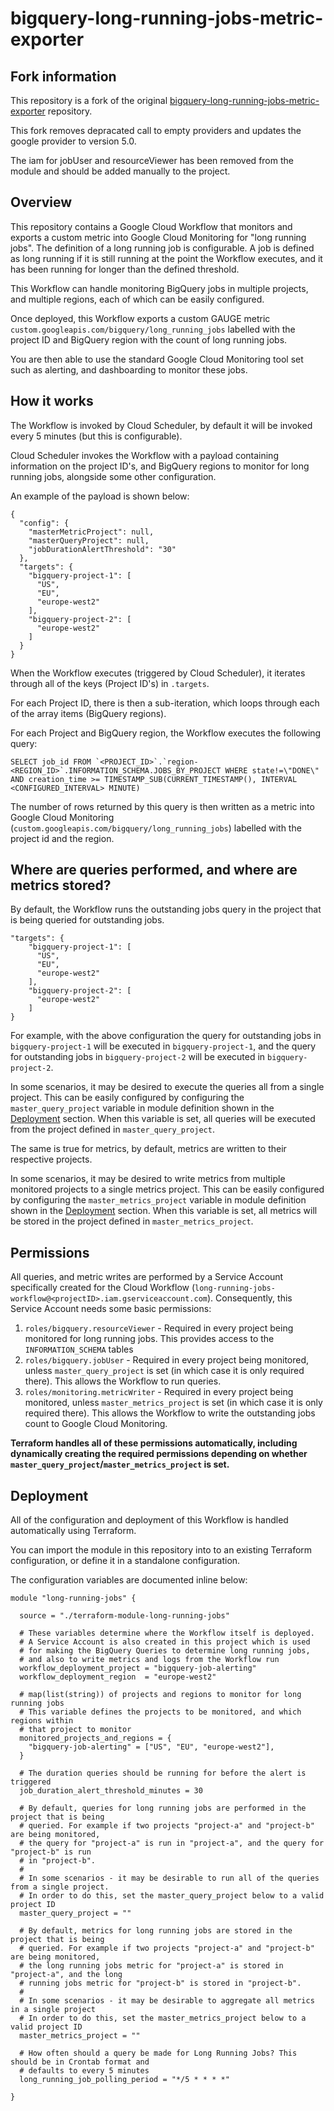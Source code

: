 # bigquery-long-running-jobs-metric-exporter

## Fork information

This repository is a fork of the original [bigquery-long-running-jobs-metric-exporter](https://github.com/GoogleCloudPlatform/bigquery-long-running-jobs-metric-exporter) repository.

This fork removes depracated call to empty providers and updates the google provider to version 5.0.

The iam for jobUser and resourceViewer has been removed from the module and should be added manually to the project.

## Overview

This repository contains a Google Cloud Workflow that monitors and exports a custom metric into Google Cloud Monitoring for "long running jobs". The definition of a long running job is configurable. A job is defined as long running if it is still running at the point the Workflow executes, and it has been running for longer than the defined threshold.

This Workflow can handle monitoring BigQuery jobs in multiple projects, and multiple regions, each of which can be easily configured.

Once deployed, this Workflow exports a custom GAUGE metric `custom.googleapis.com/bigquery/long_running_jobs` labelled with the project ID and BigQuery region with the count of long running jobs.

You are then able to use the standard Google Cloud Monitoring tool set such as alerting, and dashboarding to monitor these jobs.

## How it works

The Workflow is invoked by Cloud Scheduler, by default it will be invoked every 5 minutes (but this is configurable).

Cloud Scheduler invokes the Workflow with a payload containing information on the project ID's, and BigQuery regions to monitor for long running jobs, alongside some other configuration.

An example of the payload is shown below:

```
{
  "config": {
    "masterMetricProject": null,
    "masterQueryProject": null,
    "jobDurationAlertThreshold": "30"
  },
  "targets": {
    "bigquery-project-1": [
      "US",
      "EU",
      "europe-west2"
    ],
    "bigquery-project-2": [
      "europe-west2"
    ]
  }
}
```

When the Workflow executes (triggered by Cloud Scheduler), it iterates through all of the keys (Project ID's) in `.targets`.

For each Project ID, there is then a sub-iteration, which loops through each of the array items (BigQuery regions).

For each Project and BigQuery region, the Workflow executes the following query:

```
SELECT job_id FROM `<PROJECT_ID>`.`region-<REGION_ID>`.INFORMATION_SCHEMA.JOBS_BY_PROJECT WHERE state!=\"DONE\" AND creation_time >= TIMESTAMP_SUB(CURRENT_TIMESTAMP(), INTERVAL <CONFIGURED_INTERVAL> MINUTE)
```

The number of rows returned by this query is then written as a metric into Google Cloud Monitoring (`custom.googleapis.com/bigquery/long_running_jobs`) labelled with the project id and the region.

## Where are queries performed, and where are metrics stored?

By default, the Workflow runs the outstanding jobs query in the project that is being queried for outstanding jobs.

```
"targets": {
    "bigquery-project-1": [
      "US",
      "EU",
      "europe-west2"
    ],
    "bigquery-project-2": [
      "europe-west2"
    ]
}
```

For example, with the above configuration the query for outstanding jobs in `bigquery-project-1` will be executed in `bigquery-project-1`, and the query for outstanding jobs in `bigquery-project-2` will be executed in `bigquery-project-2`.

In some scenarios, it may be desired to execute the queries all from a single project. This can be easily configured by configuring the `master_query_project` variable in module definition shown in the [Deployment](#deployment) section. When this variable is set, all queries will be executed from the project defined in `master_query_project`.

The same is true for metrics, by default, metrics are written to their respective projects.

In some scenarios, it may be desired to write metrics from multiple monitored projects to a single metrics project. This can be easily configured by configuring the `master_metrics_project` variable in module definition shown in the [Deployment](#deployment) section. When this variable is set, all metrics will be stored in the project defined in `master_metrics_project`.

## Permissions

All queries, and metric writes are performed by a Service Account specifically created for the Cloud Workflow (`long-running-jobs-workflow@<projectID>.iam.gserviceaccount.com`). Consequently, this Service Account needs some basic permissions:

1. `roles/bigquery.resourceViewer` - Required in every project being monitored for long running jobs. This provides access to the `INFORMATION_SCHEMA` tables
2. `roles/bigquery.jobUser` - Required in every project being monitored, unless `master_query_project` is set (in which case it is only required there). This allows the Workflow to run queries.
3. `roles/monitoring.metricWriter` - Required in every project being monitored, unless `master_metrics_project` is set (in which case it is only required there). This allows the Workflow to write the outstanding jobs count to Google Cloud Monitoring.

**Terraform handles all of these permissions automatically, including dynamically creating the required permissions depending on whether `master_query_project`/`master_metrics_project` is set.**

## Deployment

All of the configuration and deployment of this Workflow is handled automatically using Terraform.

You can import the module in this repository into to an existing Terraform configuration, or define it in a standalone configuration.

The configuration variables are documented inline below:

```
module "long-running-jobs" {

  source = "./terraform-module-long-running-jobs"

  # These variables determine where the Workflow itself is deployed.
  # A Service Account is also created in this project which is used
  # for making the BigQuery Queries to determine long running jobs,
  # and also to write metrics and logs from the Workflow run
  workflow_deployment_project = "bigquery-job-alerting"
  workflow_deployment_region  = "europe-west2"

  # map(list(string)) of projects and regions to monitor for long running jobs
  # This variable defines the projects to be monitored, and which regions within
  # that project to monitor
  monitored_projects_and_regions = {
    "bigquery-job-alerting" = ["US", "EU", "europe-west2"],
  }

  # The duration queries should be running for before the alert is triggered
  job_duration_alert_threshold_minutes = 30

  # By default, queries for long running jobs are performed in the project that is being
  # queried. For example if two projects "project-a" and "project-b" are being monitored,
  # the query for "project-a" is run in "project-a", and the query for "project-b" is run
  # in "project-b".
  #
  # In some scenarios - it may be desirable to run all of the queries from a single project.
  # In order to do this, set the master_query_project below to a valid project ID
  master_query_project = ""

  # By default, metrics for long running jobs are stored in the project that is being
  # queried. For example if two projects "project-a" and "project-b" are being monitored,
  # the long running jobs metric for "project-a" is stored in "project-a", and the long
  # running jobs metric for "project-b" is stored in "project-b".
  #
  # In some scenarios - it may be desirable to aggregate all metrics in a single project
  # In order to do this, set the master_metrics_project below to a valid project ID
  master_metrics_project = ""

  # How often should a query be made for Long Running Jobs? This should be in Crontab format and
  # defaults to every 5 minutes
  long_running_job_polling_period = "*/5 * * * *"

}
```
